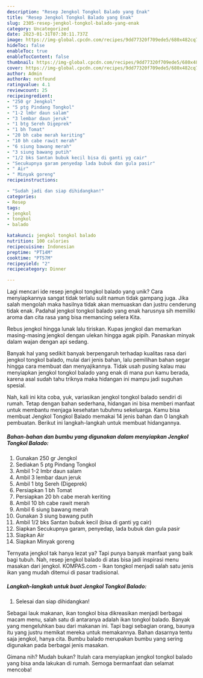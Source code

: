 ```yaml
---
description: "Resep Jengkol Tongkol Balado yang Enak"
title: "Resep Jengkol Tongkol Balado yang Enak"
slug: 2305-resep-jengkol-tongkol-balado-yang-enak
category: Uncategorized
date: 2023-01-31T07:30:11.737Z
image: https://img-global.cpcdn.com/recipes/9dd77320f709ede5/680x482cq70/jengkol-tongkol-balado-foto-resep-utama.jpg
hideToc: false
enableToc: true
enableTocContent: false
thumbnail: https://img-global.cpcdn.com/recipes/9dd77320f709ede5/680x482cq70/jengkol-tongkol-balado-foto-resep-utama.jpg
cover: https://img-global.cpcdn.com/recipes/9dd77320f709ede5/680x482cq70/jengkol-tongkol-balado-foto-resep-utama.jpg
author: Admin
authorAv: notfound
ratingvalue: 4.1
reviewcount: 25
recipeingredient:
- "250 gr Jengkol"
- "5 ptg Pindang Tongkol"
- "1-2 lmbr daun salam"
- "3 lembar daun jeruk"
- "1 btg Sereh Digeprek"
- "1 bh Tomat"
- "20 bh cabe merah keriting"
- "10 bh cabe rawit merah"
- "6 siung bawang merah"
- "3 siung bawang putih"
- "1/2 bks Santan bubuk kecil bisa di ganti yg cair"
- "Secukupnya garam penyedap lada bubuk dan gula pasir"
- " Air"
- " Minyak goreng"
recipeinstructions:

- "Sudah jadi dan siap dihidangkan!"
categories:
- Resep
tags:
- jengkol
- tongkol
- balado

katakunci: jengkol tongkol balado 
nutrition: 100 calories
recipecuisine: Indonesian
preptime: "PT14M"
cooktime: "PT57M"
recipeyield: "2"
recipecategory: Dinner

---
```





Lagi mencari ide resep jengkol tongkol balado yang unik? Cara menyiapkannya sangat tidak terlalu sulit namun tidak gampang juga. Jika salah mengolah maka hasilnya tidak akan memuaskan dan justru cenderung tidak enak. Padahal jengkol tongkol balado yang enak harusnya sih memiliki aroma dan cita rasa yang bisa memancing selera Kita.





Rebus jengkol hingga lunak lalu tiriskan. Kupas jengkol dan memarkan masing-masing jengkol dengan ulekan hingga agak pipih. Panaskan minyak dalam wajan dengan api sedang.

Banyak hal yang sedikit banyak berpengaruh terhadap kualitas rasa dari jengkol tongkol balado, mulai dari jenis bahan, lalu pemilihan bahan segar hingga cara membuat dan menyajikannya. Tidak usah pusing kalau mau menyiapkan jengkol tongkol balado yang enak di mana pun kamu berada, karena asal sudah tahu triknya maka hidangan ini mampu jadi suguhan spesial.






Nah, kali ini kita coba, yuk, variasikan jengkol tongkol balado sendiri di rumah. Tetap dengan bahan sederhana, hidangan ini bisa memberi manfaat untuk membantu menjaga kesehatan tubuhmu sekeluarga. Kamu bisa membuat Jengkol Tongkol Balado memakai 14 jenis bahan dan 0 langkah pembuatan. Berikut ini langkah-langkah untuk membuat hidangannya.

<!--inarticleads1-->

##### Bahan-bahan dan bumbu yang digunakan dalam menyiapkan Jengkol Tongkol Balado:

1. Gunakan 250 gr Jengkol
1. Sediakan 5 ptg Pindang Tongkol
1. Ambil 1-2 lmbr daun salam
1. Ambil 3 lembar daun jeruk
1. Ambil 1 btg Sereh (Digeprek)
1. Persiapkan 1 bh Tomat
1. Persiapkan 20 bh cabe merah keriting
1. Ambil 10 bh cabe rawit merah
1. Ambil 6 siung bawang merah
1. Gunakan 3 siung bawang putih
1. Ambil 1/2 bks Santan bubuk kecil (bisa di ganti yg cair)
1. Siapkan Secukupnya garam, penyedap, lada bubuk dan gula pasir
1. Siapkan  Air
1. Siapkan  Minyak goreng


Ternyata jengkol tak hanya lezat ya? Tapi punya banyak manfaat yang baik bagi tubuh. Nah, resep jengkol balado di atas bisa jadi inspirasi menu masakan dari jengkol. KOMPAS.com - Ikan tongkol menjadi salah satu jenis ikan yang mudah ditemui di pasar tradisional. 

<!--inarticleads2-->

##### Langkah-langkah untuk buat Jengkol Tongkol Balado:


1. Selesai dan siap dihidangkan!

Sebagai lauk makanan, ikan tongkol bisa dikreasikan menjadi berbagai macam menu, salah satu di antaranya adalah ikan tongkol balado. Banyak yang mengeluhkan bau dari makanan ini. Tapi bagi sebagian orang, baunya itu yang justru memikat mereka untuk memakannya. Bahan dasarnya tentu saja jengkol, hanya cita. Bumbu balado merupakan bumbu yang sering digunakan pada berbagai jenis masakan. 

Gimana nih? Mudah bukan? Itulah cara menyiapkan jengkol tongkol balado yang bisa anda lakukan di rumah. Semoga bermanfaat dan selamat mencoba!
